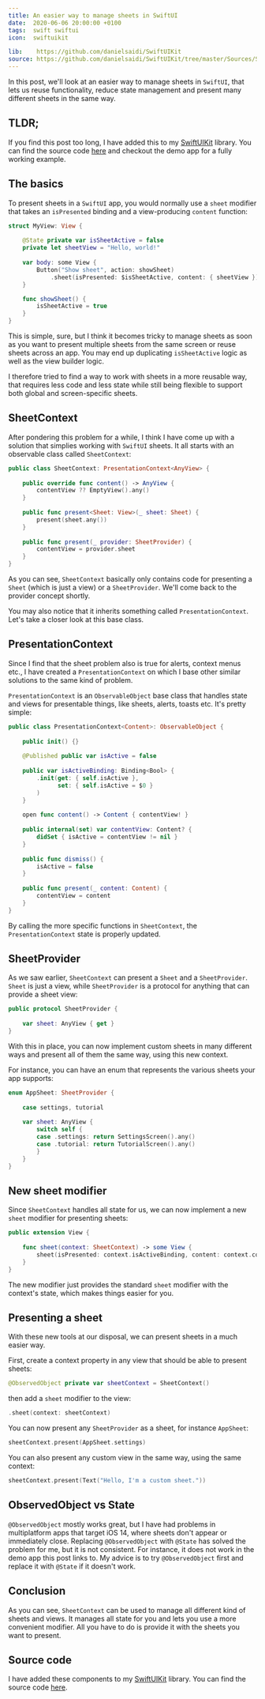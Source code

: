 ```yaml
---
title: An easier way to manage sheets in SwiftUI
date:  2020-06-06 20:00:00 +0100
tags:  swift swiftui
icon:  swiftuikit

lib:    https://github.com/danielsaidi/SwiftUIKit
source: https://github.com/danielsaidi/SwiftUIKit/tree/master/Sources/SwiftUIKit/Sheets
---
```


In this post, we'll look at an easier way to manage sheets in `SwiftUI`, that lets us reuse functionality, reduce state management and present many different sheets in the same way.


## TLDR;

If you find this post too long, I have added this to my [SwiftUIKit]({{page.lib}}) library. You can find the source code [here]({{page.source}}) and checkout the demo app for a fully working example.


## The basics

To present sheets in a `SwiftUI` app, you would normally use a `sheet` modifier that takes an `isPresented` binding and a view-producing `content` function:

```swift
struct MyView: View {
    
    @State private var isSheetActive = false
    private let sheetView = "Hello, world!"
    
    var body: some View {
        Button("Show sheet", action: showSheet)
            .sheet(isPresented: $isSheetActive, content: { sheetView })
    }

    func showSheet() {
        isSheetActive = true
    }
}
```

This is simple, sure, but I think it becomes tricky to manage sheets as soon as you want to present multiple sheets from the same screen or reuse sheets across an app. You may end up duplicating `isSheetActive` logic as well as the view builder logic.

I therefore tried to find a way to work with sheets in a more reusable way, that requires less code and less state while still being flexible to support both global and screen-specific sheets.


## SheetContext

After pondering this problem for a while, I think I have come up with a solution that simplies working with `SwiftUI` sheets. It all starts with an observable class called `SheetContext`:

```swift
public class SheetContext: PresentationContext<AnyView> {
    
    public override func content() -> AnyView {
        contentView ?? EmptyView().any()
    }
    
    public func present<Sheet: View>(_ sheet: Sheet) {
        present(sheet.any())
    }
    
    public func present(_ provider: SheetProvider) {
        contentView = provider.sheet
    }
}
```

As you can see, `SheetContext` basically only contains code for presenting a `Sheet` (which is just a view) or a `SheetProvider`. We'll come back to the provider concept shortly.

You may also notice that it inherits something called `PresentationContext`. Let's take a closer look at this base class.


## PresentationContext

Since I find that the sheet problem also is true for alerts, context menus etc., I have created a `PresentationContext` on which I base other similar solutions to the same kind of problem.

`PresentationContext` is an `ObservableObject` base class that handles state and views for presentable things, like sheets, alerts, toasts etc. It's pretty simple:

```swift
public class PresentationContext<Content>: ObservableObject {
    
    public init() {}
    
    @Published public var isActive = false
    
    public var isActiveBinding: Binding<Bool> {
        .init(get: { self.isActive },
              set: { self.isActive = $0 }
        )
    }
    
    open func content() -> Content { contentView! }
    
    public internal(set) var contentView: Content? {
        didSet { isActive = contentView != nil }
    }
    
    public func dismiss() {
        isActive = false
    }
    
    public func present(_ content: Content) {
        contentView = content
    }
}
```

By calling the more specific functions in `SheetContext`, the `PresentationContext` state is properly updated.


## SheetProvider

As we saw earlier, `SheetContext` can present a `Sheet` and a `SheetProvider`. `Sheet` is just a view, while `SheetProvider` is a protocol for anything that can provide a sheet view:

```swift
public protocol SheetProvider {
    
    var sheet: AnyView { get }
}
```

With this in place, you can now implement custom sheets in many different ways and present all of them the same way, using this new context.

For instance, you can have an enum that represents the various sheets your app supports:

```swift
enum AppSheet: SheetProvider {
    
    case settings, tutorial
    
    var sheet: AnyView {
        switch self {
        case .settings: return SettingsScreen().any()
        case .tutorial: return TutorialScreen().any()
        }
    }
}
```


## New sheet modifier

Since `SheetContext` handles all state for us, we can now implement a new `sheet` modifier for presenting sheets:

```swift
public extension View {
    
    func sheet(context: SheetContext) -> some View {
        sheet(isPresented: context.isActiveBinding, content: context.content)
    }
}
```

The new modifier just provides the standard `sheet` modifier with the context's state, which makes things easier for you.


## Presenting a sheet

With these new tools at our disposal, we can present sheets in a much easier way.

First, create a context property in any view that should be able to present sheets:

```swift
@ObservedObject private var sheetContext = SheetContext()
```

then add a `sheet` modifier to the view:

```swift
.sheet(context: sheetContext)
```

You can now present any `SheetProvider` as a sheet, for instance `AppSheet`:

```swift
sheetContext.present(AppSheet.settings)
```

You can also present any custom view in the same way, using the same context:

```swift
sheetContext.present(Text("Hello, I'm a custom sheet."))
```


## ObservedObject vs State

`@ObservedObject` mostly works great, but I have had problems in multiplatform apps that target iOS 14, where sheets don't appear or immediately close. Replacing `@ObservedObject` with `@State` has solved the problem for me, but it is not consistent. For instance, it does not work in the demo app this post links to. My advice is to try `@ObservedObject` first and replace it with `@State` if it doesn't work.


## Conclusion

As you can see, `SheetContext` can be used to manage all different kind of sheets and views. It manages all state for you and lets you use a more convenient modifier. All you have to do is provide it with the sheets you want to present.


## Source code

I have added these components to my [SwiftUIKit]({{page.lib}}) library. You can find the source code [here]({{page.source}}).